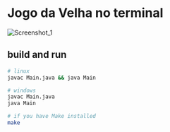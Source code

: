 # Jogo da Velha no terminal
![Screenshot_1](https://github.com/user-attachments/assets/c24ff870-5a03-4e33-8145-0bc89e01a99b)

## build and run
```bash
# linux
javac Main.java && java Main

# windows
javac Main.java
java Main

# if you have Make installed
make
```
